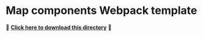 # Map components Webpack template

📁 **[Click here to download this directory](https://download-directory.github.io?url=https://github.com/Esri/arcgis-maps-sdk-javascript-samples-beta/tree/main/packages/map-components/templates/webpack)** 📁